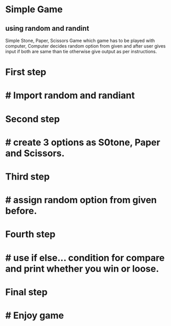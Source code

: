 # Simple Game
## using random and randint

Simple Stone, Paper, Scissors Game which game has to be played with computer, Computer decides random option from given and after user gives input if both are same than tie otherwise give output as per instructions.

# First step 
# # Import random and randiant 

# Second step
# # create 3 options as S0tone, Paper and Scissors.

# Third step
# # assign random option from given before.

# Fourth step
# # use if else... condition for compare and print whether you win or loose.

# Final step
# # Enjoy game
